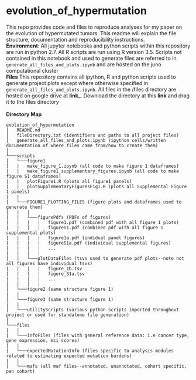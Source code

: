 # evolution_of_hypermutation
This repo provides code and files to reproduce analyses for my paper on the evolution of hypermutated tumors.  This readme will explain the file structure, documentation and reproducibility instructions.  <br>
**Environment**: All jupyter notebooks and python scripts within this repository are run in python 2.7.  All R scripts are run using R version 3.5. Scripts not contained in this notebook and used to generate files are referred to in <code>generate_all_files_and_plots.ipynb</code> and are hosted on the juno computational cluster<br>
**Files** This repository contains all ipython, R and python scripts used to generate project plots except where otherwise specified in <code>generate_all_files_and_plots.ipynb</code>.  All files in the /files directory are hosted on google drive at __link___.  Download the directory at this __link__ and drag it to the files directory  <br>
<br>
**Directory Map** 
```
evolution_of_hypermutation
│   README.md
│   fileDirectory.txt (identifiers and paths to all project files)    
│   generate_all_files_and_plots.ipynb (ipython cells/written documentation of where files came from/how to create them)
│
└───scripts
│   └───figure1
|   |   make_figure_1.ipynb (all code to make figure 1 dataframes)
|   |   make_figure1_supplementary_figures.ipynb (all code to make figure S1 dataframes)
|   |   plotFigure1.R (plots all figure1 panels)
|   |   plotSupplementaryFiguresFig1.R (plots all Supplemental Figure 1 panels)
|   |
|   └───FIGURE1_PLOTTING_FILES (figure plots and dataframes used to generate them)
|   |   |
|   |   └───figurePdfs (PDFs of figures)
|   |   |   |   figure1.pdf (combined pdf with all figure 1 plots)
|   |   |   |   figureS1.pdf (combined pdf with all figure 1 supplemental plots)
|   |   |   |   figure1a.pdf (indidual panel figures)
|   |   |   |   figureS1a.pdf (individual supplemental figures)
|   |   |   |   ...
|   |   |   |
|   |   └───plotDataFiles (tsvs used to generate pdf plots--note not all figures have individual tsvs)
|   |   |   |   figure_1b.tsv 
|   |   |   |   figure_S1a.tsv 
|   |   |   |   ...
|   |   |   |
│   └───figure2 (same structure figure 1)
|   |  
│   └───figure3 (same structure figure 1)
|   |   
│   └───utilityScripts (various python scripts imported throughout project or used for standalone file generation)
│
└───files
|   |
|   └───infoFiles (files with general reference data: i.e cancer type, gene expression, msi scores)
|   |
|   └───expectedMutationInfo (files specific to analysis modules related to estimating expected mutation burdens)
|   |
|   └───mafs (all maf files--annotated, unannotated, cohort specific, pan cohort)
```
